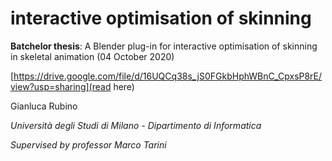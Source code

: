 # interactive optimisation of skinning

**Batchelor thesis**: A Blender plug-in for interactive optimisation of skinning in skeletal animation (04 October 2020)

[https://drive.google.com/file/d/16UQCq38s_jS0FGkbHphWBnC_CpxsP8rE/view?usp=sharing](read here)

Gianluca Rubino

*Università degli Studi di Milano - Dipartimento di Informatica*

*Supervised by professor Marco Tarini*